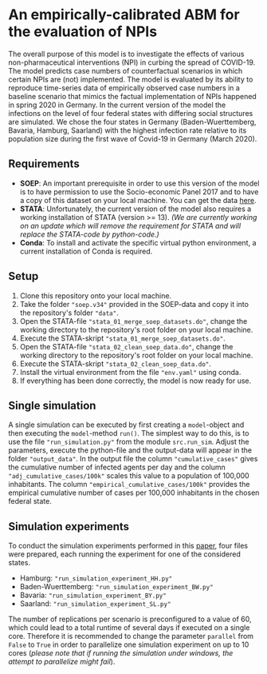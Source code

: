 # An empirically-calibrated ABM for the evaluation of NPIs
The overall purpose of this model is to investigate the effects of various non-pharmaceutical interventions (NPI) in curbing the spread of COVID-19.
The model predicts case numbers of counterfactual scenarios in which certain NPIs are (not) implemented.
The model is evaluated by its ability to reproduce time-series data of empirically observed case numbers in a baseline scenario that mimics the factual implementation of NPIs happened in spring 2020 in Germany.
In the current version of the model the infections on the level of four federal states with differing social structures are simulated. 
We chose the four states in Germany (Baden-Wuerttemberg, Bavaria, Hamburg, Saarland) with the highest infection rate relative to its population size during the first wave of Covid-19 in Germany (March 2020).

## Requirements
- **SOEP**: An important prerequisite in order to use this version of the model is to have permission to use the Socio-economic Panel 2017 and to have a copy of this dataset on your local machine. You can get the data [here](https://www.diw.de/sixcms/detail.php?id=diw_01.c.738729.en).
- **STATA**: Unfortunately, the current version of the model also requires a working installation of STATA (version >= 13). *(We are currently working on an update which will remove the requirement for STATA and will replace the STATA-code by python-code.)*
- **Conda**: To install and activate the specific virtual python environment, a current installation of Conda is required.

## Setup
1. Clone this repository onto your local machine.
2. Take the folder `"soep.v34"` provided in the SOEP-data and copy it into the repository's folder `"data"`.
3. Open the STATA-file `"stata_01_merge_soep_datasets.do"`, change the working directory to the repository's root folder on your local machine.
4. Execute the STATA-skript `"stata_01_merge_soep_datasets.do"`.
5. Open the STATA-file `"stata_02_clean_soep_data.do"`, change the working directory to the repository's root folder on your local machine.
6. Execute the STATA-skript `"stata_02_clean_soep_data.do"`.
7. Install the virtual environment from the file `"env.yaml"` using conda.
8. If everything has been done correctly, the model is now ready for use.

## Single simulation
A single simulation can be executed by first creating a `model`-object and then executing the `model`-method `run()`. 
The simplest way to do this, is to use the file `"run_simulation.py"` from the module `src.run_sim`.
Adjust the parameters, execute the python-file and the output-data will appear in the folder `"output_data"`.
In the output file the column `"cumulative_cases"` gives the cumulative number of infected agents per day and the column `"adj_cumulative_cases/100k"` scales this value to a population of 100,000 inhabitants. The column `"empirical_cumulative_cases/100k"` provides the empirical cumulative number of cases per 100,000 inhabitants in the chosen federal state.

## Simulation experiments
To conduct the simulation experiments performed in this [paper](https://www.medrxiv.org/content/10.1101/2021.04.16.21255606v1), four files were prepared, each running the experiment for one of the considered states.
- Hamburg: `"run_simulation_experiment_HH.py"`
- Baden-Wuerttemberg: `"run_simulation_experiment_BW.py"`
- Bavaria: `"run_simulation_experiment_BY.py"`
- Saarland: `"run_simulation_experiment_SL.py"`

The number of replications per scenario is preconfigured to a value of 60, which could lead to a total runtime of several days if executed on a single core.
Therefore it is recommended to change the parameter `parallel` from `False` to `True` in order to parallelize one simulation experiment on up to 10 cores (*please note that if running the simulation under windows, the attempt to parallelize might fail*).

